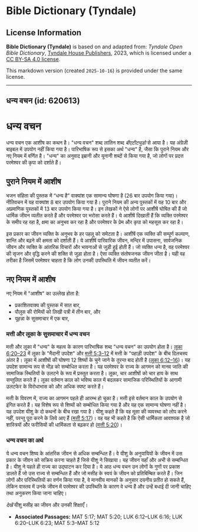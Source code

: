 # Bible Dictionary (Tyndale)

## License Information

**Bible Dictionary (Tyndale)** is based on and adapted from: _Tyndale Open Bible Dictionary_, [Tyndale House Publishers](https://tyndaleopenresources.com/), 2023, which is licensed under a [CC BY-SA 4.0 license](https://creativecommons.org/licenses/by-sa/4.0/legalcode.en).

This markdown version (created `2025-10-16`) is provided under the same license.



--------------------------------

## धन्य वचन (id: 620613)

धन्य वचन
========

धन्य वचन एक आशीष का कथन है। "धन्य वचन" शब्द लातिन शब्द *बीएटीट्युडो* से आया है। यह अंग्रेज़ी बाइबल में उपयोग नहीं किया गया है। पारिभाषिक रूप से इसका अर्थ "धन्य" है, जैसा कि पुराने नियम और नए नियम में वर्णित है। "धन्य" का अनुवाद इब्रानी और यूनानी शब्दों से किया गया है, जो लोगों पर प्रदत्त परमेश्वर की कृपा को दर्शाते हैं।

पुराने नियम में आशीष
--------------------

भजन संहिता की पुस्तक में “धन्य है” वाक्यांश एक सामान्य घोषणा है (26 बार उपयोग किया गया)। नीतिवचन में यह वाक्यांश 8 बार उपयोग किया गया है। पुराने नियम की अन्य पुस्तकों में यह 10 बार और अप्रमाणिक पुस्तकों में 13 बार उपयोग किया गया है। इन लेखकों ने ऐसे लोगों पर आशीषें घोषित की हैं जो धार्मिक जीवन व्यतीत करते हैं और परमेश्वर पर भरोसा करते हैं। ये आशीषें दिखाती हैं कि व्यक्ति परमेश्वर के समीप रह रहा है, क्षमा का अनुभव कर रहा है और परमेश्वर के प्रेम और कृपा को महसूस कर रहा है।

इस प्रकार का जीवन व्यक्ति के अनुभव के हर पहलू को समेटता है। आशीषें एक व्यक्ति की सम्पूर्ण कल्याण, शान्ति और बढ़ने की क्षमता को दर्शाती हैं। ये आशीषें पारिवारिक जीवन, मन्दिर में उपासना, सार्वजनिक जीवन और व्यक्ति के आंतरिक विचारों और भावनाओं से जुड़ी हुई होती हैं। जो व्यक्ति धन्य है, वह परमेश्वर की सृजन और वृद्धि करने की शक्ति से जुड़ा होता है। ऐसा व्यक्ति संतोषजनक जीवन जीता है। यही वह तरीका है जिसमें परमेश्वर चाहता है कि लोग उनकी उपस्थिति में जीवन व्यतीत करें।

नए नियम में आशीष
----------------

नए नियम में "आशीष" का उल्लेख होता है:

* प्रकाशितवाक्य की पुस्तक में सात बार,
* पौलुस की रोमियों को लिखी पत्री में तीन बार, और
* यूहन्ना के सुसमाचार में एक बार,

### मत्ती और लूका के सुसमाचार में धन्य वचन

मत्ती और लूका में "धन्य" के महत्व के कारण पारिभाषिक शब्द "धन्य वचन" का उपयोग होता है। [लूका 6:20–23](https://ref.ly/Luke6:20-Luke6:23) में लूका के "मैदानी उपदेश" और [मत्ती 5:3–12](https://ref.ly/Matt5:3-Matt5:12) में मत्ती के "पहाड़ी उपदेश" के बीच दिलचस्प अंतर है। लूका में आशीषों की घोषणा 12 शिष्यों के चुने जाने के तुरन्त बाद होती है ([लूका 6:12–16](https://ref.ly/Luke6:12-Luke6:16))। यह उपदेश सामान्य रूप से भीड़ को सम्बोधित करता है। यह परमेश्वर के राज्य के आगमन को मानव जाति की सामाजिक स्थितियों के उलटने के रूप में प्रस्तुत करता है। लूका, चार आशीषों को चार हाय के साथ सन्तुलित करते हैं। लूका वर्तमान काल को भविष्य काल में बदलकर सामाजिक परिस्थितियों के आगामी उलटफेर के विरोधाभास को और अधिक स्पष्ट करते हैं।

मत्ती के विवरण में, राज्य का आगमन पहले ही आरम्भ हो चुका है। मत्ती इसे वर्तमान काल के उपयोग से इंगित करते हैं। यह विशेष रूप से शिष्यों को सम्बोधित किया गया है और यह एक सामान्य घोषणा नहीं है। यह उपदेश यीशु के दो कथनों के बीच रखा गया है। यीशु कहते हैं कि वह मूसा की व्यवस्था को लोप करने नहीं, परन्तु पूरा करने के लिये आए हैं ([मत्ती 5:17](https://ref.ly/Matt5:17))। वह यह भी कहते है कि ऐसी धार्मिकता आवश्यक है जो शास्त्रियों और फरीसियों की धार्मिकता से बढ़कर हो ([मत्ती 5:20](https://ref.ly/Matt5:20))। 

### धन्य वचन का अर्थ

ये धन्य वचन शिष्य के आंतरिक जीवन से अधिक सम्बन्धित हैं। वे यीशु के अनुयायियों के जीवन में उस प्रकार के जीवन को सक्रिय करना चाहते हैं जिसे यीशु ने सिखाया। यह जीवन यहाँ और अभी से सम्बन्धित है। यीशु ने पहले ही राज्य का उद्घाटन कर दिया है। ये आठ धन्य वचन उन लोगों के गुणों पर प्रकाश डालते हैं जो उस राज्य से सम्बन्धित हैं और जो मसीह के स्वयं के जीवन को प्रतिबिम्बित करते हैं। जिन लोगों और परिस्थितियों का वर्णन किया गया है, वे मानवीय मानकों के अनुसार दयनीय प्रतीत हो सकते हैं, लेकिन वास्तव में उनके जीवन में परमेश्वर की उपस्थिति के कारण वे धन्य हैं और उन्हें बधाई दी जानी चाहिए तथा अनुकरण किया जाना चाहिए।

*देखें* यीशु मसीह का जीवन और उनकी शिक्षाएँ।

* **Associated Passages:** MAT 5:17; MAT 5:20; LUK 6:12–LUK 6:16; LUK 6:20–LUK 6:23; MAT 5:3–MAT 5:12

